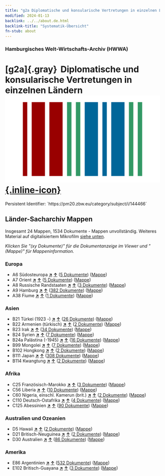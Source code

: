 ```yaml
---
title: "g2a Diplomatische und konsularische Vertretungen in einzelnen Ländern"
modified: 2024-01-13
backlink: ../../about.de.html
backlink-title: "Systematik-Übersicht"
fn-stub: about
---
```


### Hamburgisches Welt-Wirtschafts-Archiv (HWWA)

# [g2a]{.gray}&#8201; Diplomatische und konsularische Vertretungen in einzelnen Ländern &#160; [![Wikidata](/images/Wikidata-logo.svg "Wikidata"){.inline-icon}](http://www.wikidata.org/entity/Q99427876)

<div class="hint">Persistent Identifier: `https://pm20.zbw.eu/category/subject/i/144466`</div>







## Länder-Sacharchiv Mappen






Insgesamt 24 Mappen, 1534 Dokumente - Mappen unvollständig. Weiteres Material auf digitalisiertem Mikrofilm [siehe unten](#filmsections).

_Klicken Sie "(xy Dokumente)" für die Dokumentanzeige im Viewer und "(Mappe)" für Mappeninformation._




### Europa

- A6 Südosteuropa [**&nearr;**](../../../geo/i/140900/about.de.html "Südosteuropa (alle Mappen)") [**&uarr;**](../../../geo/about.de.html#A6 "Ländersystematik") (<a href="https://pm20.zbw.eu/iiifview/folder/sh/140900,144466" title="über: Südosteuropa : Diplomatische und konsularische Vertretungen in einzelnen Ländern" target="_blank">5 Dokumente</a>) ([Mappe](../../../../folder/sh/1409xx/140900/1444xx/144466/about.de.html))
- A7 Orient [**&nearr;**](../../../geo/i/140902/about.de.html "Orient (alle Mappen)") [**&uarr;**](../../../geo/about.de.html#A7 "Ländersystematik") (<a href="https://pm20.zbw.eu/iiifview/folder/sh/140902,144466" title="über: Orient : Diplomatische und konsularische Vertretungen in einzelnen Ländern" target="_blank">5 Dokumente</a>) ([Mappe](../../../../folder/sh/1409xx/140902/1444xx/144466/about.de.html))
- A8 Russische Randstaaten [**&nearr;**](../../../geo/i/140904/about.de.html "Russische Randstaaten (alle Mappen)") [**&uarr;**](../../../geo/about.de.html#A8 "Ländersystematik") (<a href="https://pm20.zbw.eu/iiifview/folder/sh/140904,144466" title="über: Russische Randstaaten : Diplomatische und konsularische Vertretungen in einzelnen Ländern" target="_blank">3 Dokumente</a>) ([Mappe](../../../../folder/sh/1409xx/140904/1444xx/144466/about.de.html))
- A9 Hamburg [**&nearr;**](../../../geo/i/140905/about.de.html "Hamburg (alle Mappen)") [**&uarr;**](../../../geo/about.de.html#A9 "Ländersystematik") (<a href="https://pm20.zbw.eu/iiifview/folder/sh/140905,144466" title="über: Hamburg : Diplomatische und konsularische Vertretungen in einzelnen Ländern" target="_blank">382 Dokumente</a>) ([Mappe](../../../../folder/sh/1409xx/140905/1444xx/144466/about.de.html))
- A38 Fiume [**&nearr;**](../../../geo/i/141014/about.de.html "Fiume (alle Mappen)") [**&uarr;**](../../../geo/about.de.html#A38 "Ländersystematik") (<a href="https://pm20.zbw.eu/iiifview/folder/sh/141014,144466" title="über: Fiume : Diplomatische und konsularische Vertretungen in einzelnen Ländern" target="_blank">1 Dokumente</a>) ([Mappe](../../../../folder/sh/1410xx/141014/1444xx/144466/about.de.html))

### Asien

- B21 Türkei (1923 -) [**&nearr;**](../../../geo/i/141111/about.de.html "Türkei (1923 -) (alle Mappen)") [**&uarr;**](../../../geo/about.de.html#B21 "Ländersystematik") (<a href="https://pm20.zbw.eu/iiifview/folder/sh/141111,144466" title="über: Türkei (1923 -) : Diplomatische und konsularische Vertretungen in einzelnen Ländern" target="_blank">26 Dokumente</a>) ([Mappe](../../../../folder/sh/1411xx/141111/1444xx/144466/about.de.html))
- B22 Armenien (türkisch) [**&nearr;**](../../../geo/i/141112/about.de.html "Armenien (türkisch) (alle Mappen)") [**&uarr;**](../../../geo/about.de.html#B22 "Ländersystematik") (<a href="https://pm20.zbw.eu/iiifview/folder/sh/141112,144466" title="über: Armenien (türkisch) : Diplomatische und konsularische Vertretungen in einzelnen Ländern" target="_blank">2 Dokumente</a>) ([Mappe](../../../../folder/sh/1411xx/141112/1444xx/144466/about.de.html))
- B23 Irak [**&nearr;**](../../../geo/i/141113/about.de.html "Irak (alle Mappen)") [**&uarr;**](../../../geo/about.de.html#B23 "Ländersystematik") (<a href="https://pm20.zbw.eu/iiifview/folder/sh/141113,144466" title="über: Irak : Diplomatische und konsularische Vertretungen in einzelnen Ländern" target="_blank">34 Dokumente</a>) ([Mappe](../../../../folder/sh/1411xx/141113/1444xx/144466/about.de.html))
- B24 Syrien [**&nearr;**](../../../geo/i/141114/about.de.html "Syrien (alle Mappen)") [**&uarr;**](../../../geo/about.de.html#B24 "Ländersystematik") (<a href="https://pm20.zbw.eu/iiifview/folder/sh/141114,144466" title="über: Syrien : Diplomatische und konsularische Vertretungen in einzelnen Ländern" target="_blank">7 Dokumente</a>) ([Mappe](../../../../folder/sh/1411xx/141114/1444xx/144466/about.de.html))
- B24a Palästina (-1945) [**&nearr;**](../../../geo/i/141115/about.de.html "Palästina (-1945) (alle Mappen)") [**&uarr;**](../../../geo/about.de.html#B24a "Ländersystematik") (<a href="https://pm20.zbw.eu/iiifview/folder/sh/141115,144466" title="über: Palästina (-1945) : Diplomatische und konsularische Vertretungen in einzelnen Ländern" target="_blank">16 Dokumente</a>) ([Mappe](../../../../folder/sh/1411xx/141115/1444xx/144466/about.de.html))
- B99 Mongolei [**&nearr;**](../../../geo/i/141261/about.de.html "Mongolei (alle Mappen)") [**&uarr;**](../../../geo/about.de.html#B99 "Ländersystematik") (<a href="https://pm20.zbw.eu/iiifview/folder/sh/141261,144466" title="über: Mongolei : Diplomatische und konsularische Vertretungen in einzelnen Ländern" target="_blank">7 Dokumente</a>) ([Mappe](../../../../folder/sh/1412xx/141261/1444xx/144466/about.de.html))
- B102 Hongkong [**&nearr;**](../../../geo/i/141268/about.de.html "Hongkong (alle Mappen)") [**&uarr;**](../../../geo/about.de.html#B102 "Ländersystematik") (<a href="https://pm20.zbw.eu/iiifview/folder/sh/141268,144466" title="über: Hongkong : Diplomatische und konsularische Vertretungen in einzelnen Ländern" target="_blank">2 Dokumente</a>) ([Mappe](../../../../folder/sh/1412xx/141268/1444xx/144466/about.de.html))
- B111 Japan [**&nearr;**](../../../geo/i/141272/about.de.html "Japan (alle Mappen)") [**&uarr;**](../../../geo/about.de.html#B111 "Ländersystematik") (<a href="https://pm20.zbw.eu/iiifview/folder/sh/141272,144466" title="über: Japan : Diplomatische und konsularische Vertretungen in einzelnen Ländern" target="_blank">308 Dokumente</a>) ([Mappe](../../../../folder/sh/1412xx/141272/1444xx/144466/about.de.html))
- B114 Kwangtung [**&nearr;**](../../../geo/i/141275/about.de.html "Kwangtung (alle Mappen)") [**&uarr;**](../../../geo/about.de.html#B114 "Ländersystematik") (<a href="https://pm20.zbw.eu/iiifview/folder/sh/141275,144466" title="über: Kwangtung : Diplomatische und konsularische Vertretungen in einzelnen Ländern" target="_blank">2 Dokumente</a>) ([Mappe](../../../../folder/sh/1412xx/141275/1444xx/144466/about.de.html))

### Afrika

- C25 Französisch-Marokko [**&nearr;**](../../../geo/i/141358/about.de.html "Französisch-Marokko (alle Mappen)") [**&uarr;**](../../../geo/about.de.html#C25 "Ländersystematik") (<a href="https://pm20.zbw.eu/iiifview/folder/sh/141358,144466" title="über: Französisch-Marokko : Diplomatische und konsularische Vertretungen in einzelnen Ländern" target="_blank">3 Dokumente</a>) ([Mappe](../../../../folder/sh/1413xx/141358/1444xx/144466/about.de.html))
- C56 Liberia [**&nearr;**](../../../geo/i/141405/about.de.html "Liberia (alle Mappen)") [**&uarr;**](../../../geo/about.de.html#C56 "Ländersystematik") (<a href="https://pm20.zbw.eu/iiifview/folder/sh/141405,144466" title="über: Liberia : Diplomatische und konsularische Vertretungen in einzelnen Ländern" target="_blank">10 Dokumente</a>) ([Mappe](../../../../folder/sh/1414xx/141405/1444xx/144466/about.de.html))
- C60 Nigeria, einschl. Kamerun (brit.) [**&nearr;**](../../../geo/i/141409/about.de.html "Nigeria, einschl. Kamerun (brit.) (alle Mappen)") [**&uarr;**](../../../geo/about.de.html#C60 "Ländersystematik") (<a href="https://pm20.zbw.eu/iiifview/folder/sh/141409,144466" title="über: Nigeria, einschl. Kamerun (brit.) : Diplomatische und konsularische Vertretungen in einzelnen Ländern" target="_blank">2 Dokumente</a>) ([Mappe](../../../../folder/sh/1414xx/141409/1444xx/144466/about.de.html))
- C110 Deutsch-Ostafrika [**&nearr;**](../../../geo/i/141471/about.de.html "Deutsch-Ostafrika (alle Mappen)") [**&uarr;**](../../../geo/about.de.html#C110 "Ländersystematik") (<a href="https://pm20.zbw.eu/iiifview/folder/sh/141471,144466" title="über: Deutsch-Ostafrika : Diplomatische und konsularische Vertretungen in einzelnen Ländern" target="_blank">4 Dokumente</a>) ([Mappe](../../../../folder/sh/1414xx/141471/1444xx/144466/about.de.html))
- C125 Abessinien [**&nearr;**](../../../geo/i/141482/about.de.html "Abessinien (alle Mappen)") [**&uarr;**](../../../geo/about.de.html#C125 "Ländersystematik") (<a href="https://pm20.zbw.eu/iiifview/folder/sh/141482,144466" title="über: Abessinien : Diplomatische und konsularische Vertretungen in einzelnen Ländern" target="_blank">90 Dokumente</a>) ([Mappe](../../../../folder/sh/1414xx/141482/1444xx/144466/about.de.html))

### Australien und Ozeanien

- D5 Hawaii [**&nearr;**](../../../geo/i/141595/about.de.html "Hawaii (alle Mappen)") [**&uarr;**](../../../geo/about.de.html#D5 "Ländersystematik") (<a href="https://pm20.zbw.eu/iiifview/folder/sh/141595,144466" title="über: Hawaii : Diplomatische und konsularische Vertretungen in einzelnen Ländern" target="_blank">2 Dokumente</a>) ([Mappe](../../../../folder/sh/1415xx/141595/1444xx/144466/about.de.html))
- D21 Britisch-Neuguinea [**&nearr;**](../../../geo/i/141620/about.de.html "Britisch-Neuguinea (alle Mappen)") [**&uarr;**](../../../geo/about.de.html#D21 "Ländersystematik") (<a href="https://pm20.zbw.eu/iiifview/folder/sh/141620,144466" title="über: Britisch-Neuguinea : Diplomatische und konsularische Vertretungen in einzelnen Ländern" target="_blank">2 Dokumente</a>) ([Mappe](../../../../folder/sh/1416xx/141620/1444xx/144466/about.de.html))
- D30 Australien [**&nearr;**](../../../geo/i/141621/about.de.html "Australien (alle Mappen)") [**&uarr;**](../../../geo/about.de.html#D30 "Ländersystematik") (<a href="https://pm20.zbw.eu/iiifview/folder/sh/141621,144466" title="über: Australien : Diplomatische und konsularische Vertretungen in einzelnen Ländern" target="_blank">86 Dokumente</a>) ([Mappe](../../../../folder/sh/1416xx/141621/1444xx/144466/about.de.html))

### Amerika

- E86 Argentinien [**&nearr;**](../../../geo/i/141692/about.de.html "Argentinien (alle Mappen)") [**&uarr;**](../../../geo/about.de.html#E86 "Ländersystematik") (<a href="https://pm20.zbw.eu/iiifview/folder/sh/141692,144466" title="über: Argentinien : Diplomatische und konsularische Vertretungen in einzelnen Ländern" target="_blank">532 Dokumente</a>) ([Mappe](../../../../folder/sh/1416xx/141692/1444xx/144466/about.de.html))
- E102 Britisch-Guayana [**&nearr;**](../../../geo/i/141700/about.de.html "Britisch-Guayana (alle Mappen)") [**&uarr;**](../../../geo/about.de.html#E102 "Ländersystematik") (<a href="https://pm20.zbw.eu/iiifview/folder/sh/141700,144466" title="über: Britisch-Guayana : Diplomatische und konsularische Vertretungen in einzelnen Ländern" target="_blank">3 Dokumente</a>) ([Mappe](../../../../folder/sh/1417xx/141700/1444xx/144466/about.de.html))



<a id="filmsections" />













